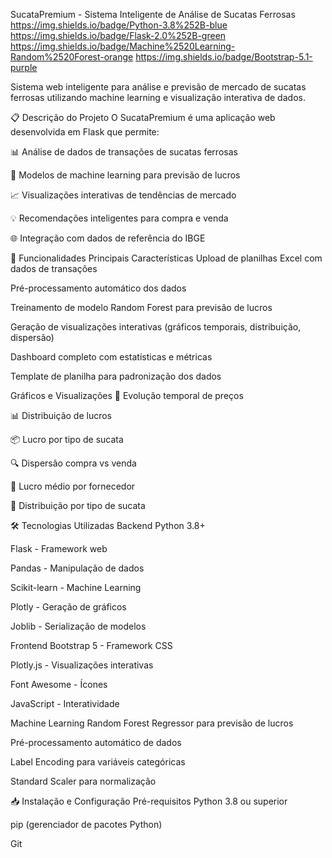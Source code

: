 SucataPremium - Sistema Inteligente de Análise de Sucatas Ferrosas
https://img.shields.io/badge/Python-3.8%252B-blue
https://img.shields.io/badge/Flask-2.0%252B-green
https://img.shields.io/badge/Machine%2520Learning-Random%2520Forest-orange
https://img.shields.io/badge/Bootstrap-5.1-purple

Sistema web inteligente para análise e previsão de mercado de sucatas ferrosas utilizando machine learning e visualização interativa de dados.

📋 Descrição do Projeto
O SucataPremium é uma aplicação web desenvolvida em Flask que permite:

📊 Análise de dados de transações de sucatas ferrosas

🤖 Modelos de machine learning para previsão de lucros

📈 Visualizações interativas de tendências de mercado

💡 Recomendações inteligentes para compra e venda

🌐 Integração com dados de referência do IBGE

🚀 Funcionalidades
Principais Características
Upload de planilhas Excel com dados de transações

Pré-processamento automático dos dados

Treinamento de modelo Random Forest para previsão de lucros

Geração de visualizações interativas (gráficos temporais, distribuição, dispersão)

Dashboard completo com estatísticas e métricas

Template de planilha para padronização dos dados

Gráficos e Visualizações
📅 Evolução temporal de preços

📊 Distribuição de lucros

📦 Lucro por tipo de sucata

🔍 Dispersão compra vs venda

🏢 Lucro médio por fornecedor

🥧 Distribuição por tipo de sucata

🛠️ Tecnologias Utilizadas
Backend
Python 3.8+

Flask - Framework web

Pandas - Manipulação de dados

Scikit-learn - Machine Learning

Plotly - Geração de gráficos

Joblib - Serialização de modelos

Frontend
Bootstrap 5 - Framework CSS

Plotly.js - Visualizações interativas

Font Awesome - Ícones

JavaScript - Interatividade

Machine Learning
Random Forest Regressor para previsão de lucros

Pré-processamento automático de dados

Label Encoding para variáveis categóricas

Standard Scaler para normalização

📥 Instalação e Configuração
Pré-requisitos
Python 3.8 ou superior

pip (gerenciador de pacotes Python)

Git